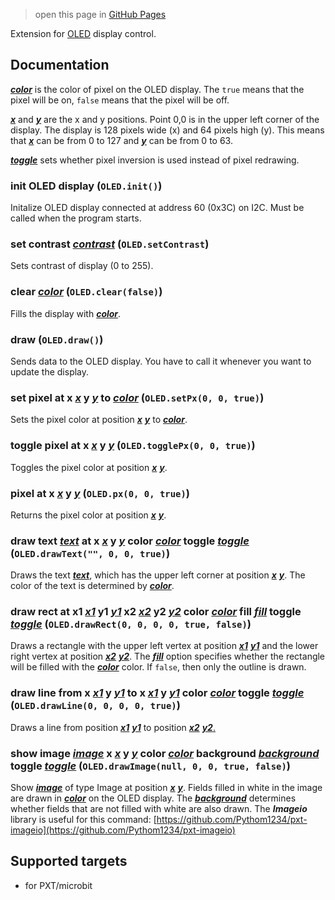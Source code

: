> open this page in [GitHub Pages](https://pythom1234.github.io/pxt-oled/)

Extension for [OLED](https://www.elecfreaks.com/learn-en/microbitOctopus/output/octopus_ef03155.html) display control.

## Documentation
<ins>***color***</ins> is the color of pixel on the OLED display. The `true` means that the pixel will be on, `false` means that the pixel will be off.

<ins>***x***</ins> and <ins>***y***</ins> are the x and y positions. Point 0,0 is in the upper left corner of the display. The display is 128 pixels wide (x) and 64 pixels high (y). This means that <ins>***x***</ins> can be from 0 to 127 and <ins>***y***</ins> can be from 0 to 63.

<ins>***toggle***</ins> sets whether pixel inversion is used instead of pixel redrawing.

### init OLED display (`OLED.init()`)
  Initalize OLED display connected at address 60 (0x3C) on I2C. Must be called when the program starts.
### set contrast <ins>***contrast***</ins> (`OLED.setContrast`)
  Sets contrast of display (0 to 255).
### clear <ins>***color***</ins> (`OLED.clear(false)`)
  Fills the display with <ins>***color***</ins>.
### draw (`OLED.draw()`)
  Sends data to the OLED display. You have to call it whenever you want to update the display.
### set pixel at x <ins>***x***</ins> y <ins>***y***</ins> to <ins>***color***</ins> (`OLED.setPx(0, 0, true)`)
  Sets the pixel color at position <ins>***x***</ins> <ins>***y***</ins> to <ins>***color***</ins>.
### toggle pixel at x <ins>***x***</ins> y <ins>***y***</ins> (`OLED.togglePx(0, 0, true)`)
  Toggles the pixel color at position <ins>***x***</ins> <ins>***y***</ins>.
### pixel at x <ins>***x***</ins> y <ins>***y***</ins> (`OLED.px(0, 0, true)`)
  Returns the pixel color at position <ins>***x***</ins> <ins>***y***</ins>.
### draw text <ins>***text***</ins> at x <ins>***x***</ins> y <ins>***y***</ins> color <ins>***color***</ins> toggle <ins>***toggle***</ins> (`OLED.drawText("", 0, 0, true)`)
  Draws the text <ins>***text***</ins>, which has the upper left corner at position <ins>***x***</ins> <ins>***y***</ins>. The color of the text is determined by <ins>***color***</ins>.
### draw rect at x1 <ins>***x1***</ins> y1 <ins>***y1***</ins> x2 <ins>***x2***</ins> y2 <ins>***y2***</ins> color <ins>***color***</ins> fill <ins>***fill***</ins> toggle <ins>***toggle***</ins> (`OLED.drawRect(0, 0, 0, 0, true, false)`)
  Draws a rectangle with the upper left vertex at position <ins>***x1***</ins> <ins>***y1***</ins> and the lower right vertex at position <ins>***x2***</ins> <ins>***y2***</ins>. The <ins>***fill***</ins> option specifies whether the rectangle will be filled with the <ins>***color***</ins> color. If `false`, then only the outline is drawn.
### draw line from x <ins>***x1***</ins> y <ins>***y1***</ins> to x <ins>***x1***</ins> y <ins>***y1***</ins> color <ins>***color***</ins> toggle <ins>***toggle***</ins> (`OLED.drawLine(0, 0, 0, 0, true)`)
  Draws a line from position <ins>***x1***</ins> <ins>***y1***</ins> to position <ins>***x2***</ins> <ins>***y2***.
### show image <ins>***image***</ins> x <ins>***x***</ins> y <ins>***y***</ins> color <ins>***color***</ins> background <ins>***background***</ins> toggle <ins>***toggle***</ins> (`OLED.drawImage(null, 0, 0, true, false)`)
  Show <ins>***image***</ins> of type Image at position <ins>***x***</ins> <ins>***y***</ins>. Fields filled in white in the image are drawn in <ins>***color***</ins> on the OLED display. The <ins>***background***</ins> determines whether fields that are not filled with white are also drawn. The **_Imageio_** library is useful for this command: [https://github.com/Pythom1234/pxt-imageio](https://github.com/Pythom1234/pxt-imageio)

## Supported targets
- for PXT/microbit

